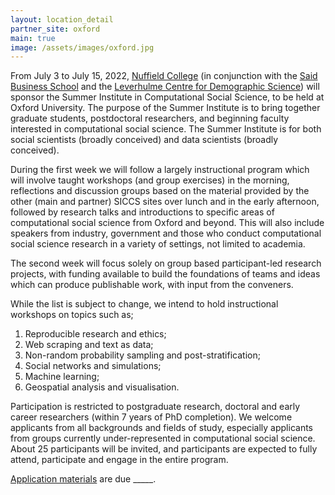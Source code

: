 ```yaml
---
layout: location_detail
partner_site: oxford
main: true
image: /assets/images/oxford.jpg
---
```


From July 3 to July 15, 2022, [Nuffield College](https://www.nuffield.ox.ac.uk/) (in conjunction with the [Said Business School](https://www.sbs.ox.ac.uk/) and the [Leverhulme Centre for Demographic Science](https://www.demographicscience.ox.ac.uk/)) will sponsor the Summer Institute in Computational Social Science, to be held at Oxford University. The purpose of the Summer Institute is to bring together graduate students, postdoctoral researchers, and beginning faculty interested in computational social science. The Summer Institute is for both social scientists (broadly conceived) and data scientists (broadly conceived).

During the first week we will follow a largely instructional program which will involve taught workshops (and group exercises) in the morning, reflections and discussion groups based on the material provided by the other (main and partner) SICCS sites over lunch and in the early afternoon, followed by research talks and introductions to specific areas of computational social science from Oxford and beyond. This will also include speakers from industry, government and those who conduct computational social science research in a variety of settings, not limited to academia.

The second week will focus solely on group based participant-led research projects, with funding available to build the foundations of teams and ideas which can produce publishable work, with input from the conveners. 

While the list is subject to change, we intend to hold instructional workshops on topics such as;

1. Reproducible research and ethics;
2. Web scraping and text as data;
3. Non-random probability sampling and post-stratification;
4. Social networks and simulations;
5. Machine learning;
6. Geospatial analysis and visualisation.

Participation is restricted to postgraduate research, doctoral and early career researchers (within 7 years of PhD completion). We welcome applicants from all backgrounds and fields of study, especially applicants from groups currently under-represented in computational social science. About 25 participants will be invited, and participants are expected to fully attend, participate and engage in the entire program.

[Application materials](https://compsocialscience.github.io/summer-institute/2022/oxford/apply) are due \_\_\_\_\_.
